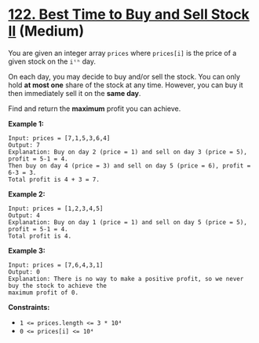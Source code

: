 # [122. Best Time to Buy and Sell Stock II][link] (Medium)

[link]: https://leetcode.com/problems/best-time-to-buy-and-sell-stock-ii/

You are given an integer array `prices` where `prices[i]` is the price of a given stock on the `iᵗʰ`
day.

On each day, you may decide to buy and/or sell the stock. You can only hold **at most one** share of
the stock at any time. However, you can buy it then immediately sell it on the **same day**.

Find and return the **maximum** profit you can achieve.

**Example 1:**

```
Input: prices = [7,1,5,3,6,4]
Output: 7
Explanation: Buy on day 2 (price = 1) and sell on day 3 (price = 5), profit = 5-1 = 4.
Then buy on day 4 (price = 3) and sell on day 5 (price = 6), profit = 6-3 = 3.
Total profit is 4 + 3 = 7.

```

**Example 2:**

```
Input: prices = [1,2,3,4,5]
Output: 4
Explanation: Buy on day 1 (price = 1) and sell on day 5 (price = 5), profit = 5-1 = 4.
Total profit is 4.

```

**Example 3:**

```
Input: prices = [7,6,4,3,1]
Output: 0
Explanation: There is no way to make a positive profit, so we never buy the stock to achieve the
maximum profit of 0.

```

**Constraints:**

- `1 <= prices.length <= 3 * 10⁴`
- `0 <= prices[i] <= 10⁴`
